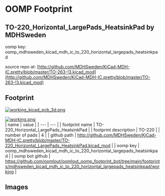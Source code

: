 # OOMP Footprint  
## TO-220_Horizontal_LargePads_HeatsinkPad  by MDHSweden  
  
oomp key: oomp_mdhsweden_kicad_mdh_ic_to_220_horizontal_largepads_heatsinkpad  
  
source repo at: [http://github.com/MDHSweden/KiCad-MDH-IC.pretty/blob/master/TO-263-!3.kicad_mod](http://github.com/MDHSweden/KiCad-MDH-IC.pretty/blob/master/TO-263-!3.kicad_mod)  
## Footprint  
  
[![working_kicad_pcb_3d.png](working_kicad_pcb_3d_600.png)](working_kicad_pcb_3d.png)  
  
[![working.png](working_600.png)](working.png)  
| name | value | 
| --- | --- | 
| footprint name | TO-220_Horizontal_LargePads_HeatsinkPad | 
| footprint description | TO-220 | 
| number of pads | 4 | 
| github path | http://github.com/MDHSweden/KiCad-MDH-IC.pretty/blob/master/TO-220_Horizontal_LargePads_HeatsinkPad.kicad_mod | 
| oomp key | oomp_mdhsweden_kicad_mdh_ic_to_220_horizontal_largepads_heatsinkpad | 
| oomp bot github | https://github.com/oomlout/oomlout_oomp_footprint_bot/tree/main/footprints/mdhsweden_kicad_mdh_ic_to_220_horizontal_largepads_heatsinkpad/working | 
## Images  
